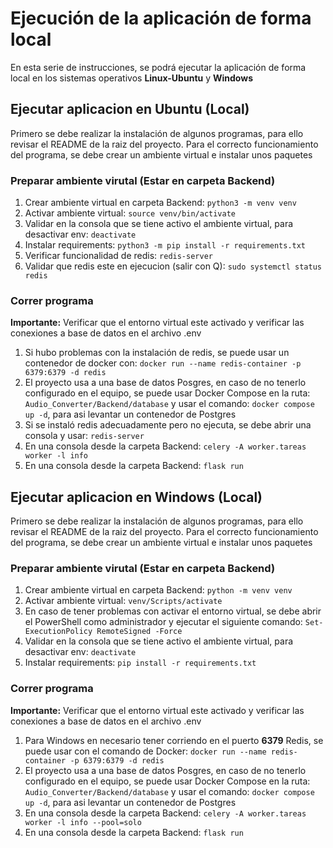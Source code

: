 # Ejecución de la aplicación de forma local
En esta serie de instrucciones, se podrá ejecutar la aplicación de forma local en los sistemas operativos **Linux-Ubuntu** y **Windows**

## Ejecutar aplicacion en Ubuntu (Local)
Primero se debe realizar la instalación de algunos programas, para ello revisar el README de la raiz del proyecto.
Para el correcto funcionamiento del programa, se debe crear un ambiente virtual e instalar unos paquetes

### Preparar ambiente virutal (Estar en carpeta Backend)
1. Crear ambiente virtual en carpeta Backend: `python3 -m venv venv`
2. Activar ambiente virtual: `source venv/bin/activate`
3. Validar en la consola que se tiene activo el ambiente virtual, para desactivar env: `deactivate`
4. Instalar requirements: `python3 -m pip install -r requirements.txt`
5. Verificar funcionalidad de redis: `redis-server`
6. Validar que redis este en ejecucion (salir con Q): `sudo systemctl status redis`

### Correr programa
**Importante:** Verificar que el entorno virtual este activado y verificar las conexiones a base de datos en el archivo .env
1. Si hubo problemas con la instalación de redis, se puede usar un contenedor de docker con: `docker run --name redis-container -p 6379:6379 -d redis`
2. El proyecto usa a una base de datos Posgres, en caso de no tenerlo configurado en el equipo, se puede usar Docker Compose en la ruta: `Audio_Converter/Backend/database`  y usar el comando: `docker compose up -d`, para asi levantar un contenedor de Postgres
3. Si se instaló redis adecuadamente pero no ejecuta, se debe abrir una consola y usar: `redis-server`
4. En una consola desde la carpeta Backend: `celery -A worker.tareas worker -l info`
5. En una consola desde la carpeta Backend: `flask run` 

## Ejecutar aplicacion en Windows (Local)
Primero se debe realizar la instalación de algunos programas, para ello revisar el README de la raiz del proyecto.
Para el correcto funcionamiento del programa, se debe crear un ambiente virtual e instalar unos paquetes

### Preparar ambiente virutal (Estar en carpeta Backend)
1. Crear ambiente virtual en carpeta Backend: `python -m venv venv`
2. Activar ambiente virtual: `venv/Scripts/activate`
3. En caso de tener problemas con activar el entorno virtual, se debe abrir el PowerShell como administrador y ejecutar el siguiente comando:  `Set-ExecutionPolicy RemoteSigned -Force`
4. Validar en la consola que se tiene activo el ambiente virtual, para desactivar env: `deactivate`
5. Instalar requirements: `pip install -r requirements.txt`

### Correr programa
**Importante:** Verificar que el entorno virtual este activado y verificar las conexiones a base de datos en el archivo .env
1. Para Windows en necesario tener corriendo en el puerto **6379** Redis, se puede usar con el comando de Docker: `docker run --name redis-container -p 6379:6379 -d redis`
2. El proyecto usa a una base de datos Posgres, en caso de no tenerlo configurado en el equipo, se puede usar Docker Compose en la ruta: `Audio_Converter/Backend/database`  y usar el comando: `docker compose up -d`, para asi levantar un contenedor de Postgres
3. En una consola desde la carpeta Backend: `celery -A worker.tareas worker -l info --pool=solo`
4. En una consola desde la carpeta Backend: `flask run` 
